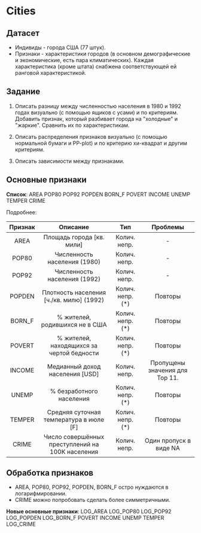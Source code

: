 # Cities

## Датасет

* Индивиды - города США (77 штук).
* Признаки - характеристики городов (в основном демографические и экономические, есть пара климатических). Каждая характеристика (кроме штата) снабжена соответствующей ей ранговой характеристикой.

## Задание

1. Описать разницу между численностью населения в 1980 и 1992 годах визуально (с помощью ящиков с усами) и
по критериям. Добавить признак, который разбивает города на "холодные" и "жаркие". Сравнить их по характеристикам.

2. Описать распределения признаков
визуально (с помощью нормальной бумаги и PP-plot) и
по критерию хи-квадрат и другим критериям.

3. Описать зависимости между признаками.

## Основные признаки

**Список**: AREA POP80 POP92 POPDEN BORN_F POVERT INCOME UNEMP TEMPER CRIME

Подробнее:

| Признак | Описание                                         | Тип              | Проблемы                                                  |
|:-------:|:------------------------------------------------:|:----------------:|:------------------------------:|
| AREA    | Площадь города [кв. мили]                        | Колич. непр.     | -                              |
| POP80   | Численность населения (1980)                     | Колич. непр.     | -                              |
| POP92   | Численность населения (1992)                     | Колич. непр.     | -                              |
| POPDEN  | Плотность населения [ч./кв. милю] (1992)         | Колич. непр. (*) | Повторы                        |
| BORN_F  | % жителей, родившихся не в США                   | Колич. непр. (*) | Повторы                        |
| POVERT  | % жителей, находящихся за чертой бедности        | Колич. непр. (*) | Повторы                        |
| INCOME  | Медианный доход населения [USD]                  | Колич. непр.     | Пропущены значения для Top 11. |
| UNEMP   | % безработного населения                         | Колич. непр. (*) | Повторы                        |
| TEMPER  | Средняя суточная температура в июле [F]          | Колич. непр. (*) | Повторы                        |
| CRIME   | Число совершённых преступлений на 100К населения | Колич. непр.     | Один пропуск в виде NA         |

## Обработка признаков

* AREA, POP80, POP92, POPDEN, BORN_F остро нуждаются в логарифмировании.
* CRIME можно попробовать сделать более симметричными.

**Новые основные признаки**:  LOG_AREA LOG_POP80 LOG_POP92 LOG_POPDEN LOG_BORN_F POVERT INCOME UNEMP TEMPER LOG_CRIME

